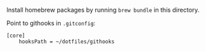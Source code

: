 Install homebrew packages by running `brew bundle` in this directory.

Point to githooks in `.gitconfig`:

```
[core]
	hooksPath = ~/dotfiles/githooks
```
